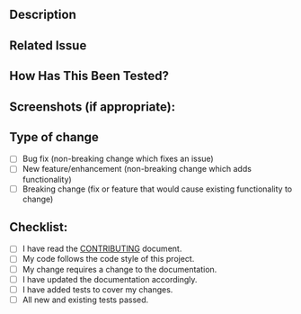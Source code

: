 <!--- Provide a general summary of your changes in the Title above. -->

## Description
<!--- Describe your changes in detail. -->

## Related Issue
<!--- This project only accepts pull requests related to open issues. -->
<!--- If suggesting a new feature or change, please discuss it in an issue first. -->
<!--- If fixing a bug, there should be an issue describing it with steps to reproduce. -->
<!--- Please link to the issue here: -->

## How Has This Been Tested?
<!--- Please describe in detail how you tested your changes. -->

## Screenshots (if appropriate):

## Type of change
<!--- What type of change does your code introduce? Put an `x` in the box that applies: -->
- [ ] Bug fix (non-breaking change which fixes an issue)
- [ ] New feature/enhancement (non-breaking change which adds functionality)
- [ ] Breaking change (fix or feature that would cause existing functionality to change)

## Checklist:
<!--- Go over all the following points, and put an `x` in all the boxes that apply. -->
- [ ] I have read the [CONTRIBUTING](../docs/CONTRIBUTING.md) document.
- [ ] My code follows the code style of this project.
- [ ] My change requires a change to the documentation.
- [ ] I have updated the documentation accordingly.
- [ ] I have added tests to cover my changes.
- [ ] All new and existing tests passed.
